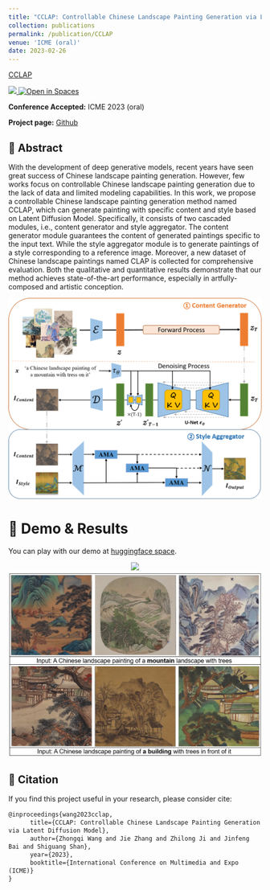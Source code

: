 ```yaml
---
title: "CCLAP: Controllable Chinese Landscape Painting Generation via Latent Diffusion Model"
collection: publications
permalink: /publication/CCLAP
venue: 'ICME (oral)'
date: 2023-02-26
---
```

[CCLAP](http://Robin-WZQ.github.io/files/CCLAP.pdf)

<a src="https://img.shields.io/badge/cs.CV-2304.04156-b31b1b?logo=arxiv&logoColor=red" href="https://arxiv.org/abs/2304.04156"> <img src="https://img.shields.io/badge/cs.CV-2304.04156-b31b1b?logo=arxiv&logoColor=red">
</a>
<a href="https://huggingface.co/spaces/RobinWZQ/CCLAP"><img src="https://huggingface.co/datasets/huggingface/badges/raw/main/open-in-hf-spaces-sm-dark.svg" alt="Open in Spaces"> </a>

**Conference Accepted:** ICME 2023 (oral)

**Project page:** [Github](https://github.com/Robin-WZQ/CCLAP)

## 👀 Abstract

With the development of deep generative models, recent years have seen great success of Chinese landscape painting generation. However, few works focus on controllable Chinese landscape painting generation due to the lack of data and limited modeling capabilities. In this work, we propose a controllable Chinese landscape painting generation method named CCLAP, which can generate painting with specific content and style based on Latent Diffusion Model. Specifically, it consists of two cascaded modules, i.e., content generator and style aggregator. The content generator module guarantees the content of generated paintings specific to the input text. While the style aggregator module is to generate paintings of a style corresponding to a reference image. Moreover, a new dataset of Chinese landscape paintings named CLAP is collected for comprehensive evaluation. Both the qualitative and quantitative results demonstrate that our method achieves state-of-the-art performance, especially in artfully-composed and artistic conception.

<div align=center>
<img src='https://github.com/Robin-WZQ/CCLAP/blob/main/images/model.png' width=600>
</div>

# 🔨 Demo & Results

You can play with our demo at [huggingface space](https://huggingface.co/spaces/RobinWZQ/CCLAP).

<div align=center>
<img src='https://github.com/Robin-WZQ/CCLAP/blob/main/images/pic1.png' width=600>
</div>

<div align=center>
<img src='https://github.com/Robin-WZQ/CCLAP/blob/main/images/pic2.png' width=600>
</div>


## 📄 Citation

If you find this project useful in your research, please consider cite:
```
@inproceedings{wang2023cclap,
      title={CCLAP: Controllable Chinese Landscape Painting Generation via Latent Diffusion Model}, 
      author={Zhongqi Wang and Jie Zhang and Zhilong Ji and Jinfeng Bai and Shiguang Shan},
      year={2023},
      booktitle={International Conference on Multimedia and Expo (ICME)}
}
```
